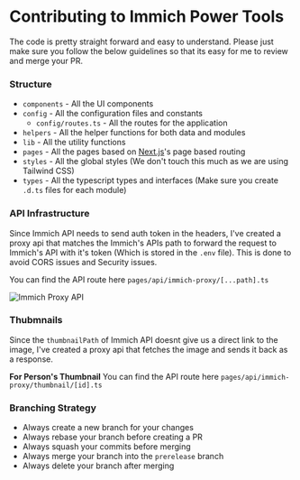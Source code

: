 # Contributing to Immich Power Tools

The code is pretty straight forward and easy to understand. Please just make sure you follow the below guidelines so that its easy for me to review and merge your PR.


### Structure

- `components` - All the UI components
- `config` - All the configuration files and constants
  - `config/routes.ts` - All the routes for the application
- `helpers` - All the helper functions for both data and modules
- `lib` - All the utility functions
- `pages` - All the pages based on [Next.js](https://nextjs.org/)'s page based routing
- `styles` - All the global styles (We don't touch this much as we are using Tailwind CSS)
- `types` - All the typescript types and interfaces (Make sure you create `.d.ts` files for each module)

### API Infrastructure

Since Immich API needs to send auth token in the headers, I've created a proxy api that matches the Immich's APIs path to forward the request to Immich's API with it's token (Which is stored in the `.env` file). This is done to avoid CORS issues and Security issues.

You can find the API route here `pages/api/immich-proxy/[...path].ts`

![Immich Proxy API](./screenshots/screenshot-infra.jpg)


### Thubmnails

Since the `thumbnailPath` of Immich API doesnt give us a direct link to the image, I've created a proxy api that fetches the image and sends it back as a response. 

**For Person's Thumbnail**
You can find the API route here `pages/api/immich-proxy/thumbnail/[id].ts`

### Branching Strategy

- Always create a new branch for your changes
- Always rebase your branch before creating a PR
- Always squash your commits before merging
- Always merge your branch into the `prerelease` branch
- Always delete your branch after merging
